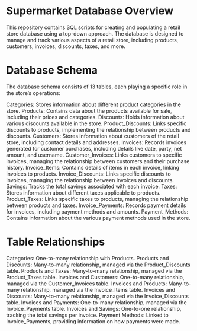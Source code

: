 # Supermarket Database Overview
This repository contains SQL scripts for creating and populating a retail store database using a top-down approach. The database is designed to manage and track various aspects of a retail store, including products, customers, invoices, discounts, taxes, and more.

# Database Schema
The database schema consists of 13 tables, each playing a specific role in the store’s operations:

Categories: Stores information about different product categories in the store.
Products: Contains data about the products available for sale, including their prices and categories.
Discounts: Holds information about various discounts available in the store.
Product_Discounts: Links specific discounts to products, implementing the relationship between products and discounts.
Customers: Stores information about customers of the retail store, including contact details and addresses.
Invoices: Records invoices generated for customer purchases, including details like date, party, net amount, and username.
Customer_Invoices: Links customers to specific invoices, managing the relationship between customers and their purchase history.
Invoice_Items: Contains details of items in each invoice, linking invoices to products.
Invoice_Discounts: Links specific discounts to invoices, managing the relationship between invoices and discounts.
Savings: Tracks the total savings associated with each invoice.
Taxes: Stores information about different taxes applicable to products.
Product_Taxes: Links specific taxes to products, managing the relationship between products and taxes.
Invoice_Payments: Records payment details for invoices, including payment methods and amounts.
Payment_Methods: Contains information about the various payment methods used in the store.

# Table Relationships
Categories: One-to-many relationship with Products.
Products and Discounts: Many-to-many relationship, managed via the Product_Discounts table.
Products and Taxes: Many-to-many relationship, managed via the Product_Taxes table.
Invoices and Customers: One-to-many relationship, managed via the Customer_Invoices table.
Invoices and Products: Many-to-many relationship, managed via the Invoice_Items table.
Invoices and Discounts: Many-to-many relationship, managed via the Invoice_Discounts table.
Invoices and Payments: One-to-many relationship, managed via the Invoice_Payments table.
Invoices and Savings: One-to-one relationship, tracking the total savings per invoice.
Payment Methods: Linked to Invoice_Payments, providing information on how payments were made.
